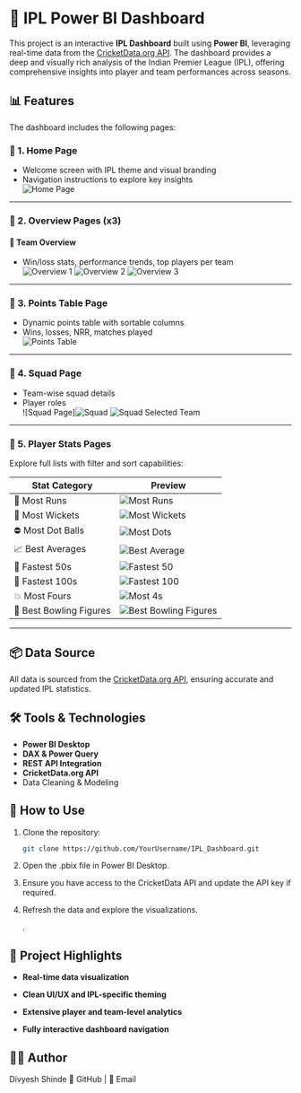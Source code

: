 # 🏏 IPL Power BI Dashboard

This project is an interactive **IPL Dashboard** built using **Power BI**, leveraging real-time data from the [CricketData.org API](https://cricketdata.org/). The dashboard provides a deep and visually rich analysis of the Indian Premier League (IPL), offering comprehensive insights into player and team performances across seasons.

## 📊 Features

The dashboard includes the following pages:

### 🔹 1. Home Page
- Welcome screen with IPL theme and visual branding
- Navigation instructions to explore key insights  
![Home Page](https://github.com/user-attachments/assets/95efdc30-9290-40d8-8503-8440e3ddd5b7)


---

### 🔹 2. Overview Pages (x3)

#### 🔸 Team Overview
- Win/loss stats, performance trends, top players per team  
![Overview 1](https://github.com/user-attachments/assets/a448a5a9-f200-474b-9912-e27a859590ce)
![Overview 2](https://github.com/user-attachments/assets/eaf2bb5d-8a6e-42b1-be9c-403ada8a3dc2)
![Overview 3](https://github.com/user-attachments/assets/5422b00c-116e-4808-830f-44d069f99593)

---

### 🔹 3. Points Table Page
- Dynamic points table with sortable columns
- Wins, losses, NRR, matches played  
![Points Table](https://github.com/user-attachments/assets/b68c8cab-d17b-4a4e-9034-52dbab8db54d)


---

### 🔹 4. Squad Page
- Team-wise squad details
- Player roles   
![Squad Page]![Squad](https://github.com/user-attachments/assets/d96ade62-ce64-4c24-be4c-dd5ead9b6850)
![Squad Selected Team](https://github.com/user-attachments/assets/a0807858-77fb-42b0-8902-08e17177412b)

---

### 🔹 5. Player Stats Pages

Explore full lists with filter and sort capabilities:

| Stat Category         | Preview |
|----------------------|---------|
| 🏅 Most Runs          | ![Most Runs](https://github.com/user-attachments/assets/a86023ec-5a56-47a9-9d36-634da8d3c9cc) |
| 🎯 Most Wickets       | ![Most Wickets](https://github.com/user-attachments/assets/d125f5e8-6ab9-4210-ba1d-eaa5280fbbe3) |
| ⛔ Most Dot Balls     | ![Most Dots](https://github.com/user-attachments/assets/d8a56e25-4ce8-440a-8198-b0e673f74c34) |
| 📈 Best Averages      | ![Best Average](https://github.com/user-attachments/assets/6104358a-0867-471a-aef0-3ead31510ed4) |
| 🚀 Fastest 50s        | ![Fastest 50](https://github.com/user-attachments/assets/11cb3837-0af0-47d3-999e-68c58932cab4) |
| 💯 Fastest 100s       | ![Fastest 100](https://github.com/user-attachments/assets/3ff6accd-4203-4504-a4a1-7a06ccdf85a9) |
| 💥 Most Fours         | ![Most 4s](https://github.com/user-attachments/assets/b3abc0d1-30bb-46cc-bf7b-192fd9e40d01) |
| 🧤 Best Bowling Figures   | ![Best Bowling Figures](https://github.com/user-attachments/assets/1047deeb-0da9-4f4a-b8fb-748d804ab79c) |

---

## 📦 Data Source

All data is sourced from the [CricketData.org API](https://cricketdata.org/), ensuring accurate and updated IPL statistics.

## 🛠️ Tools & Technologies

- **Power BI Desktop**
- **DAX & Power Query**
- **REST API Integration**
- **CricketData.org API**
- Data Cleaning & Modeling

## 🚀 How to Use

1. Clone the repository:
   ```bash
   git clone https://github.com/YourUsername/IPL_Dashboard.git
2. Open the .pbix file in Power BI Desktop.

3. Ensure you have access to the CricketData API and update the API key if required.

4. Refresh the data and explore the visualizations.

   .

## 📌 Project Highlights
- **Real-time data visualization**

- **Clean UI/UX and IPL-specific theming**

- **Extensive player and team-level analytics**

- **Fully interactive dashboard navigation**

## 👨‍💻 Author
Divyesh Shinde
🔗 GitHub | 📧 Email

